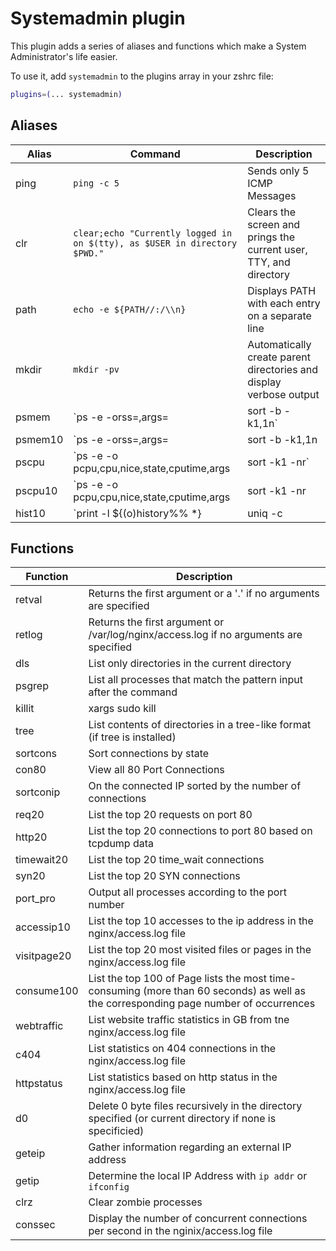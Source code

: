 # Systemadmin plugin

This plugin adds a series of aliases and functions which make a System Administrator's life easier.
 
To use it, add `systemadmin` to the plugins array in your zshrc file:

```zsh
plugins=(... systemadmin)
```

## Aliases

| Alias  | Command                                                                   | Description                                                        |
|--------|---------------------------------------------------------------------------|--------------------------------------------------------------------|
| ping   | `ping -c 5`                                                               | Sends only 5 ICMP Messages                                         |
| clr    | `clear;echo "Currently logged in on $(tty), as $USER in directory $PWD."` | Clears the screen and prings the current user, TTY, and directory  |
| path   | `echo -e ${PATH//:/\\n}`                                                  | Displays PATH with each entry on a separate line                   |
| mkdir  | `mkdir -pv`                                                               | Automatically create parent directories and display verbose output |
| psmem  | `ps -e -orss=,args= | sort -b -k1,1n`                                     | Display the processes using the most memory                        |
| psmem10| `ps -e -orss=,args= | sort -b -k1,1n| head -10`                           | Display the top 10 processes using the most memory                 |
| pscpu  | `ps -e -o pcpu,cpu,nice,state,cputime,args|sort -k1 -nr`                  | Display the top processes using the most CPU                       |
| pscpu10| `ps -e -o pcpu,cpu,nice,state,cputime,args|sort -k1 -nr | head -10`       | Display the top 10 processes using the most CPU                    |
| hist10 | `print -l ${(o)history%% *} | uniq -c | sort -nr | head -n 10`            | Display the top 10 most used commands in the history               |


## Functions

| Function |  Description                                                                           |
|----------|----------------------------------------------------------------------------------------|
| retval   |  Returns the first argument or a '.' if no arguments are specified                     |
| retlog   |  Returns the first argument or /var/log/nginx/access.log if no arguments are specified |
| dls      |   List only directories in the current directory                     |
| psgrep  | List all processes that match the pattern input after the command  |
| killit | xargs sudo kill | Kills any process that matches a regulr expression passed to it   |
| tree  |  List contents of directories in a tree-like format (if tree is installed) |
| sortcons | Sort connections by state                       |
| con80 | View all 80 Port Connections |
| sortconip | On the connected IP sorted by the number of connections |
| req20 | List the top 20 requests on port 80 |
| http20 | List the top 20 connections to port 80 based on tcpdump data |
| timewait20 | List the top 20 time_wait connections |
| syn20 | List the top 20 SYN connections |
| port_pro |  Output all processes according to the port number |
| accessip10 | List the top 10 accesses to the ip address in the nginx/access.log file |
| visitpage20 | List the top 20 most visited files or pages in the nginx/access.log file |
| consume100 | List the top 100 of Page lists the most time-consuming (more than 60 seconds) as well as the corresponding page number of occurrences |
| webtraffic | List website traffic statistics in GB from tne nginx/access.log file |
| c404 | List statistics on 404 connections in the nginx/access.log file |
| httpstatus | List statistics based on http status in the nginx/access.log file |
| d0 |  Delete 0 byte files recursively in the directory specified (or current directory if none is specificied) |
| geteip | Gather information regarding an external IP address |
| getip | Determine the local IP Address with `ip addr` or `ifconfig` |
| clrz | Clear zombie processes |
| conssec | Display the number of concurrent connections per second in the nginix/access.log file|
